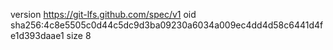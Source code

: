 version https://git-lfs.github.com/spec/v1
oid sha256:4c8e5505c0d44c5dc9d3ba09230a6034a009ec4dd4d58c6441d4fe1d393daae1
size 8
